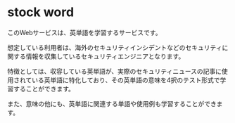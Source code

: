 # stock word

このWebサービスは、英単語を学習するサービスです。

想定している利用者は、海外のセキュリティインシデントなどのセキュリティに関する情報を収集しているセキュリティエンジニアとなります。

特徴としては、収容している英単語が、実際のセキュリティニュースの記事に使用されている英単語に特化しており、その英単語の意味を4択のテスト形式で学習することができます。

また、意味の他にも、英単語に関連する単語や使用例も学習することができます。
